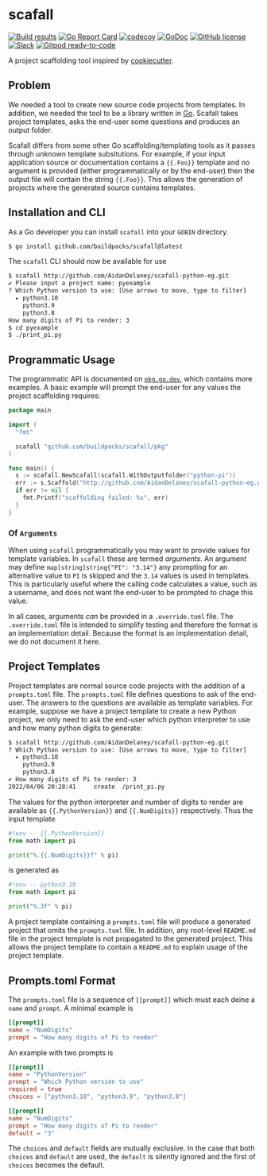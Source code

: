 # scafall

[![Build results](https://github.com/buildpacks/scafall/workflows/build/badge.svg)](https://github.com/buildpacks/scafall/actions)
[![Go Report Card](https://goreportcard.com/badge/github.com/buildpacks/scafall)](https://goreportcard.com/report/github.com/buildpacks/scafall)
[![codecov](https://codecov.io/gh/buildpacks/scafall/branch/main/graph/badge.svg)](https://codecov.io/gh/buildpacks/scafall)
[![GoDoc](https://godoc.org/github.com/buildpacks/scafall?status.svg)](https://godoc.org/github.com/buildpacks/scafall)
[![GitHub license](https://img.shields.io/github/license/buildpacks/scafall)](https://github.com/buildpacks/scafall/blob/main/LICENSE)
[![Slack](https://img.shields.io/badge/slack-join-ff69b4.svg?logo=slack)](https://slack.cncf.io/)
[![Gitpod ready-to-code](https://img.shields.io/badge/Gitpod-ready--to--code-blue?logo=gitpod)](https://gitpod.io/#https://github.com/buildpacks/scafall)


A project scaffolding tool inspired by [cookiecutter](https://github.com/cookiecutter/cookiecutter).

## Problem

We needed a tool to create new source code projects from templates.  In addition, we needed the tool to be a library written in [Go](https://go.dev/).  Scafall takes project templates, asks the end-user some questions and produces an output folder.

Scafall differs from some other Go scaffolding/templating tools as it passes through unknown template subsitutions.  For example, if your input application source or documentation contains a `{{.Foo}}` template and no argument is provided (either programmatically or by the end-user) then the output file will contain the string `{{.Foo}}`.  This allows the generation of projects where the generated source contains templates.

## Installation and CLI

As a Go developer you can install `scafall` into your `GOBIN` directory.

```bash
$ go install github.com/buildpacks/scafall@latest
```

The `scafall` CLI should now be available for use

```bash
$ scafall http://github.com/AidanDelaney/scafall-python-eg.git
✔ Please input a project name: pyexample
? Which Python version to use: [Use arrows to move, type to filter]
  ▸ python3.10
    python3.9
    python3.8
How many digits of Pi to render: 3
$ cd pyexample
$ ./print_pi.py
```

## Programmatic Usage

The programmatic API is documented on [`pkg.go.dev`](https://pkg.go.dev/github.com/buildpacks/scafall), which contains more examples.  A basic example will prompt the end-user for any values the project scaffolding requires:

```go
package main

import (
  "fmt"

  scafall "github.com/buildpacks/scafall/pkg"
)

func main() {
  s := scafall.NewScafall(scafall.WithOutputfolder("python-pi"))
  err := s.Scaffold("http://github.com/AidanDelaney/scafall-python-eg.git")
  if err != nil {
    fmt.Printf("scaffolding failed: %s", err)
  }
}
```

### Of `Arguments`

When using `scafall` programmatically you may want to provide values for template variables.  In `scafall` these are termed _arguments_.  An argument may define `map[string]string{"PI": "3.14"}` any prompting for an alternative value to `PI` is skipped and the `3.14` values is used in templates.  This is particularly useful where the calling code calculates a value, such as a username, and does not want the end-user to be prompted to chage this value.

In all cases, arguments _can_ be provided in a `.override.toml` file.  The `.override.toml` file is intended to simplify testing and therefore the format is an implementation detail.  Because the format is an implementation detail, we do not document it here.

## Project Templates

Project templates are normal source code projects with the addition of a `prompts.toml` file.  The `prompts.toml` file defines questions to ask of the end-user.  The answers to the questions are available as template variables.  For example, suppose we have a project template to create a new Python project, we only need to ask the end-user which python interpreter to use and how many python digits to generate:

```bash
$ scafall http://github.com/AidanDelaney/scafall-python-eg.git
? Which Python version to use: [Use arrows to move, type to filter]
  ▸ python3.10
    python3.9
    python3.8
✔ How many digits of Pi to render: 3
2022/04/06 20:28:41     create  /print_pi.py
```

The values for the python interpreter and number of digits to render are available as `{{.PythonVersion}}` and `{{.NumDigits}}` respectively.  Thus the input template

```python
#!env -- {{.PythonVersion}}
from math import pi

print("%.{{.NumDigits}}f" % pi)
```

is generated as

```python
#!env -- python3.10
from math import pi

print("%.3f" % pi)
```

A project template containing a `prompts.toml` file will produce a generated project that omits the `prompts.toml` file.  In addition, any root-level `README.md` file in the project template is not propagated to the generated project.  This allows the project template to contain a `README.md` to explain usage of the project template.

## Prompts.toml Format

The `prompts.toml` file is a sequence of `[[prompt]]` which must each deine a `name` and `prompt`.  A minimal example is

```toml
[[prompt]]
name = "NumDigits"
prompt = "How many digits of Pi to render"
```

An example with two prompts is

```toml
[[prompt]]
name = "PythonVersion"
prompt = "Which Python version to use"
required = true
choices = ["python3.10", "python3.9", "python3.8"]

[[prompt]]
name = "NumDigits"
prompt = "How many digits of Pi to render"
default = "3"
```

The `choices` and `default` fields are mutually exclusive.  In the case that both `choices` and `default` are used, the `default` is silently ignored and the first of `choices` becomes the default.
